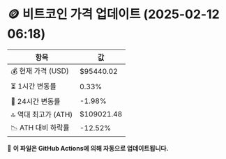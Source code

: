 # 🪙 비트코인 가격 업데이트 (2025-02-12 06:18)

| 항목                | 값 |
|--------------------|----------------|
| 💰 현재 가격 (USD) | $95440.02 |
| ⏳ 1시간 변동률    | 0.33% |
| 📆 24시간 변동률   | -1.98% |
| 🔝 역대 최고가 (ATH) | $109021.48 |
| 📉 ATH 대비 하락률 | -12.52% |

🔄 **이 파일은 GitHub Actions에 의해 자동으로 업데이트됩니다.**

